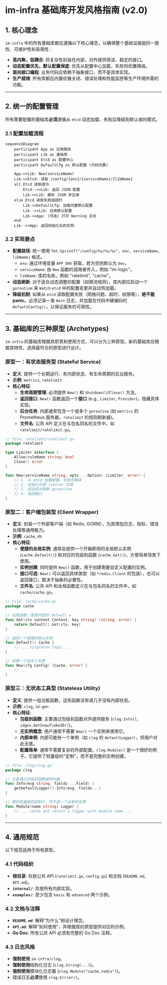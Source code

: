 # im-infra 基础库开发风格指南 (v2.0)

## 1. 核心理念

`im-infra` 中的所有基础库都应遵循以下核心理念，以确保整个基础设施层的一致性、可维护性和易用性：

- **高内聚，低耦合**: 将复杂性封装在内部，对外提供简洁、稳定的接口。
- **动态配置优先，默认配置保底**: 优先从配置中心加载，失败则优雅降级。
- **面向接口编程**: 业务代码应依赖于抽象接口，而不是具体实现。
- **生产就绪**: 所有库都应内置优雅关闭、错误处理和性能监控等生产环境所需的功能。

---

## 2. 统一的配置管理

所有需要配置的基础库**必须**遵循从 `etcd` 动态加载、失败后降级到默认值的模式。

### 2.1 配置加载流程

```mermaid
sequenceDiagram
    participant App as 应用服务
    participant Lib as 基础库
    participant Etcd as 配置中心
    participant DefaultCfg as 默认配置 (代码内置)

    App->>Lib: New(serviceName)
    Lib->>Etcd: 读取 /config/{env}/{serviceName}/{libName}
    alt Etcd 读取成功
        Etcd-->>Lib: 返回 JSON 配置
        Lib->>Lib: 解析 JSON 并应用
    else Etcd 读取失败或超时
        Lib->>DefaultCfg: 加载内置默认配置
        Lib-->>Lib: 应用默认配置
        Lib->>App: (可选) 打印 Warning 日志
    end
    Lib-->>App: 返回初始化后的实例
```

### 2.2 实现要点

- **配置路径**: 统一使用 `fmt.Sprintf("/config/%s/%s/%s", env, serviceName, libName)` 格式。
    - `env`: 通过环境变量 `APP_ENV` 获取，若为空则默认为 `dev`。
    - `serviceName`: 由 `New` 函数的调用者传入，例如 "im-logic"。
    - `libName`: 库的名称，例如 "ratelimit", "cache"。
- **动态刷新**: 对于适合动态调整的配置（如限流规则），库内部应启动一个 `goroutine` 来 `Watch` `etcd` 中的配置变更并自动热加载。
- **降级机制**: 如果从 `etcd` 读取配置失败（网络问题、超时、权限等），**绝不能 panic**。必须记录一条 `Warn` 日志，并加载在代码中硬编码的 `DefaultConfig()`，以保证服务的可用性。

---

## 3. 基础库的三种原型 (Archetypes)

`im-infra` 的基础库根据其职责和使用方式，可以分为三种原型。新的基础库应根据其特性，选择最符合的原型进行设计。

### 原型一：有状态服务型 (Stateful Service)

- **定义**: 提供一个长期运行、有内部状态、有生命周期的后台服务。
- **示例**: `metrics`, `ratelimit`
- **核心特征**:
    - **生命周期管理**: 必须提供 `New()` 和 `Shutdown()`/`Close()` 方法。
    - **返回接口**: `New()` 函数返回一个**接口** (e.g., `Limiter`, `Provider`)，隐藏具体实现。
    - **后台任务**: 内部通常包含一个或多个 `goroutine` (如 `metrics` 的 Prometheus 服务器，`ratelimit` 的规则刷新器)。
    - **文件名**: 公共 API 定义在与包名同名的文件中，如 `ratelimit/ratelimit.go`。

```go
// file: ratelimit/ratelimit.go
package ratelimit

type Limiter interface {
    Allow(ruleName string) bool
    Close() error
}

func New(serviceName string, opts ...Option) (Limiter, error) {
    // 1. 从 etcd 加载配置，失败则降级
    // 2. 初始化内部 limiter 实现
    // 3. 启动后台刷新 goroutine
    // 4. 返回接口
}
```

### 原型二：客户端包装型 (Client Wrapper)

- **定义**: 封装一个外部客户端（如 Redis, GORM），为其增加日志、指标、错误处理等通用能力。
- **示例**: `cache`, `db`
- **核心特征**:
    - **便捷的全局实例**: 通常会提供一个开箱即用的全局默认实例 (`cache.Default()`) 和对应的包级别函数 (`cache.Get()`)，方便简单场景下使用。
    - **实例创建**: 同时提供 `New()` 函数，用于创建需要自定义配置的实例。
    - **接口可选**: `New()` 可以返回具体类型（如 `*redis.Client` 的包装），也可以返回接口，取决于抽象的必要性。
    - **文件名**: 公共 API 和全局函数定义在与包名同名的文件中，如 `cache/cache.go`。

```go
// file: cache/cache.go
package cache

// 全局函数，使用内部的 default a
func Get(ctx context.Context, key string) (string, error) {
    return Default().Get(ctx, key)
}

// 返回一个便捷的默认实例
func Default() Cache {
    // ... singleton logic ...
}

// 创建一个自定义实例
func New(cfg Config) (Cache, error) {
    // ...
}
```

### 原型三：无状态工具型 (Stateless Utility)

- **定义**: 提供一组功能函数，这些函数没有或几乎没有内部状态。
- **示例**: `clog`, `id-gen`
- **核心特征**:
    - **包级别函数**: 主要通过包级别函数对外提供服务 (`clog.Info()`, `idgen.GetSnowflakeID()`)。
    - **无实例概念**: 用户通常不需要 `New()` 一个实例来使用它。
    - **内部单例**: 内部可能有一个单例（如 `clog` 的 `defaultLogger`），但用户对此无感。
    - **配置简单**: 通常不需要复杂的外部配置。`clog.Module()` 是一个很好的例子，它提供了轻量级的“定制”，而不是完整的实例创建。

```go
// file: clog/clog.go
package clog

// 主要通过包级别函数提供功能
func Info(msg string, fields ...Field) {
    getDefaultLogger().Info(msg, fields...)
}

// 提供轻量级的定制化，而不是一个全新的实例
func Module(name string) Logger {
    // ... cache and return a logger with module name ...
}
```

---

## 4. 通用规范

以下规范适用于所有原型。

### 4.1 代码组织

- **根目录**: 存放公共 API (`ratelimit.go`, `config.go`) 和文档 (`README.md`, `API.md`)。
- **`internal/`**: 存放所有内部实现。
- **`examples/`**: 至少包含 `basic` 和 `advanced` 两个示例。

### 4.2 文档与注释

- **`README.md`**: 解释“为什么”和设计理念。
- **`API.md`**: 解释“如何使用”，并根据库的原型提供对应的示例。
- **Go Doc**: 所有公共 API 必须有完整的 Go Doc 注释。

### 4.3 日志风格

- **强制使用** `im-infra/clog`。
- **强制使用**结构化日志 (`clog.String(...)`)。
- **强制使用**模块化日志器 (`clog.Module("cache.redis")`)。
- 错误日志**必须**使用 `clog.Err(err)`。